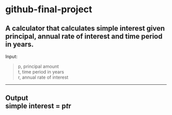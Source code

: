 # github-final-project
A calculator that calculates simple interest given principal, annual rate of interest and time period in years.  
---
Input:    
> p, principal amount  
> t, time period in years  
> r, annual rate of interest
---
Output  
simple interest = p*t*r  
---
